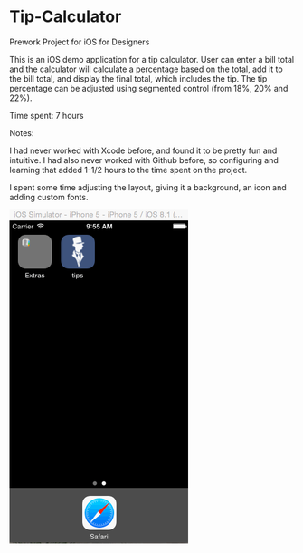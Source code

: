 Tip-Calculator
==============

Prework Project for iOS for Designers

This is an iOS demo application for a tip calculator. User can enter a bill total and the calculator will calculate a percentage based on the total, add it to the bill total, and display the final total, which includes the tip. The tip percentage can be adjusted using segmented control (from 18%, 20% and 22%).

Time spent: 7 hours 

Notes: 

I had never worked with Xcode before, and found it to be pretty fun and intuitive. I had also never worked with Github before, so configuring and learning that added 1-1/2 hours to the time spent on the project.

I spent some time adjusting the layout, giving it a background, an icon and adding custom fonts.

![GIF walkthrough](https://github.com/leslieak/Tip-Calculator/blob/master/Tip-calculator.gif)

